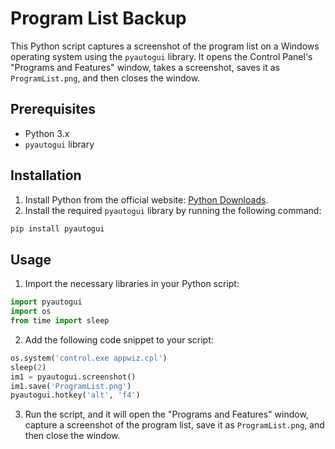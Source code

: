 # Program List Backup

This Python script captures a screenshot of the program list on a Windows operating system using the `pyautogui` library. It opens the Control Panel's "Programs and Features" window, takes a screenshot, saves it as `ProgramList.png`, and then closes the window.

## Prerequisites

- Python 3.x
- `pyautogui` library

## Installation

1. Install Python from the official website: [Python Downloads](https://www.python.org/downloads/).
2. Install the required `pyautogui` library by running the following command:

```bash
pip install pyautogui
```

## Usage

1. Import the necessary libraries in your Python script:

```python
import pyautogui
import os
from time import sleep
```

2. Add the following code snippet to your script:

```python
os.system('control.exe appwiz.cpl')
sleep(2)
im1 = pyautogui.screenshot()
im1.save('ProgramList.png')
pyautogui.hotkey('alt', 'f4')
```

3. Run the script, and it will open the "Programs and Features" window, capture a screenshot of the program list, save it as `ProgramList.png`, and then close the window.
